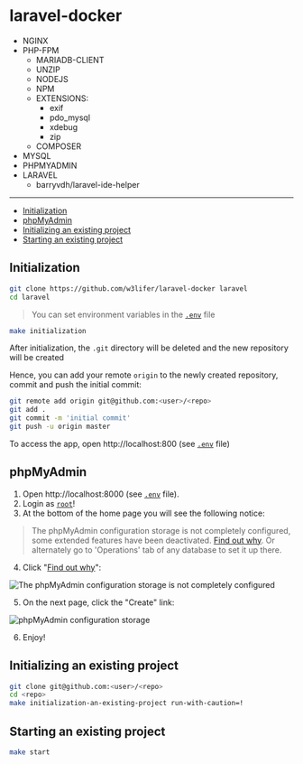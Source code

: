 # laravel-docker

- NGINX
- PHP-FPM
  - MARIADB-CLIENT
  - UNZIP
  - NODEJS
  - NPM
  - EXTENSIONS:
    - exif
    - pdo_mysql
    - xdebug
    - zip
  - COMPOSER
- MYSQL
- PHPMYADMIN
- LARAVEL
  - barryvdh/laravel-ide-helper

---

- [Initialization](#initialization)
- [phpMyAdmin](#phpmyadmin)
- [Initializing an existing project](#initializing-an-existing-project)
- [Starting an existing project](#starting-an-existing-project)

## Initialization

``` sh
git clone https://github.com/w3lifer/laravel-docker laravel
cd laravel
```

> You can set environment variables in the [`.env`](.env) file

``` sh
make initialization
```

After initialization, the `.git` directory will be deleted and the new repository will be created

Hence, you can add your remote `origin` to the newly created repository, commit and push the initial commit:

``` sh
git remote add origin git@github.com:<user>/<repo>
git add .
git commit -m 'initial commit'
git push -u origin master
```

To access the app, open http://localhost:800 (see [`.env`](.env) file)

## phpMyAdmin

1. Open http://localhost:8000 (see [`.env`](.env) file).
2. Login as <ins>`root`</ins>!
3. At the bottom of the home page you will see the following notice:

>  The phpMyAdmin configuration storage is not completely configured, some extended features have been deactivated. [Find out why](http://localhost:8000/index.php?route=/check-relations).
Or alternately go to 'Operations' tab of any database to set it up there.

4. Click "[Find out why](http://localhost:8000/index.php?route=/check-relations)":

![The phpMyAdmin configuration storage is not completely configured](https://i.stack.imgur.com/I3ZeC.png)

5. On the next page, click the "Create" link:

![phpMyAdmin configuration storage](https://i.stack.imgur.com/gNSZF.png)

6. Enjoy!

## Initializing an existing project

``` sh
git clone git@github.com:<user>/<repo>
cd <repo>
make initialization-an-existing-project run-with-caution=!
```

## Starting an existing project

``` sh
make start
```
